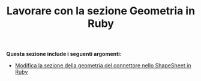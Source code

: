 ﻿---
title: Lavorare con la sezione Geometria in Ruby
type: docs
weight: 140
url: /it/java/working-with-geometry-section-in-ruby/
---
**Questa sezione include i seguenti argomenti:**

- [Modifica la sezione della geometria del connettore nello ShapeSheet in Ruby](/diagram/it/java/edit-connector-geometry-section-in-the-shapesheet-in-ruby/)
